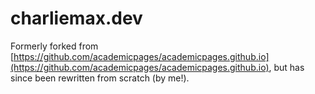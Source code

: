 # charliemax.dev
Formerly forked from [https://github.com/academicpages/academicpages.github.io](https://github.com/academicpages/academicpages.github.io), but has since been rewritten from scratch (by me!).

